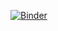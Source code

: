 [![Binder](https://mybinder.org/badge_logo.svg)](https://mybinder.org/v2/gh/ExeterUni/d3e61c0/master)
